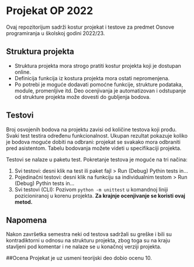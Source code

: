 # Projekat OP 2022

Ovaj repozitorijum sadrži kostur projekat i testove za predmet Osnove programiranja u školskoj godini 2022/23.

## Struktura projekta
- Struktura projekta mora strogo pratiti kostur projekta koji je dostupan online.
- Definicija funkcija iz kostura projekta mora ostati nepromenjena. 
- Po potrebi je moguće dodavati pomoćne funkcije, strukture podataka, module, promenljive itd.
Deo ocenjivanja je automatizovan i odstupanje od strukture projekta može dovesti do gubljenja bodova.

## Testovi
Broj osvojenih bodova na projektu zavisi od količine testova koji prođu. Svaki test testira određenu
funkcionalnost. Ukupan rezultat pokazuje koliko je bodova moguće dobiti na odbrani: projekat se svakako
mora odbraniti pred asistentom.
Tabelu bodovanja možete videti u specifikaciji projekta.

Testovi se nalaze u paketu test. Pokretanje testova je moguće na tri načina:
1. Svi testovi: desni klik na test ili paket fajl > Run (Debug) Pythin tests in...
2. Pojedinačni testovi: desni klik na funkciju sa individualnim testom > Run (Debug) Pythin tests in...
3. Svi testovi (CLI): Pozivom `python -m unittest` u komandnoj liniji pozicioniranoj u korenu projekta. **Za krajnje ocenjivanje se koristi ovaj metod.**

## Napomena
Nakon završetka semestra neki od testova sadržali su greške i bili su kontradiktorni u odnosu na strukturu projekta, zbog toga su na kraju stavljeni pod komentar i ne nalaze se u konačnoj verziji projekta.

##Ocena
Projekat je uz usmeni teorijski deo dobio ocenu 10.

